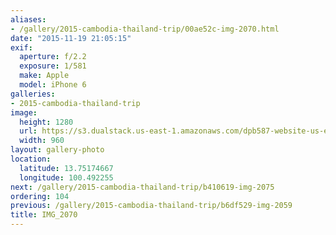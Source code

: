 ```yaml
---
aliases:
- /gallery/2015-cambodia-thailand-trip/00ae52c-img-2070.html
date: "2015-11-19 21:05:15"
exif:
  aperture: f/2.2
  exposure: 1/581
  make: Apple
  model: iPhone 6
galleries:
- 2015-cambodia-thailand-trip
image:
  height: 1280
  url: https://s3.dualstack.us-east-1.amazonaws.com/dpb587-website-us-east-1/asset/gallery/2015-cambodia-thailand-trip/00ae52c-img-2070~1280.jpg
  width: 960
layout: gallery-photo
location:
  latitude: 13.75174667
  longitude: 100.492255
next: /gallery/2015-cambodia-thailand-trip/b410619-img-2075
ordering: 104
previous: /gallery/2015-cambodia-thailand-trip/b6df529-img-2059
title: IMG_2070
---
```

